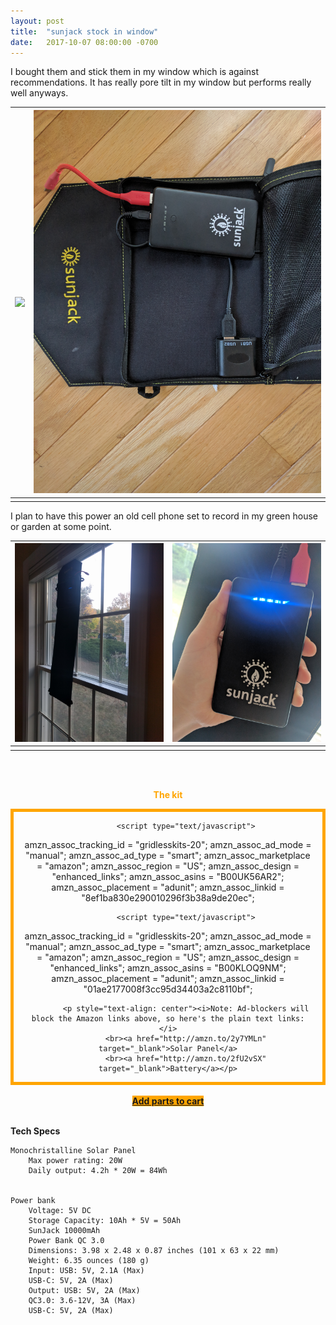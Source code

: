 ```yaml
---
layout: post
title:  "sunjack stock in window"
date:   2017-10-07 08:00:00 -0700
---
```



I bought them and stick them in my window which is against recommendations. It has really pore tilt in my window but performs really well anyways. 




![](/img/russell/0.jpg) | ![](/img/russell/1.jpg)
:---------------------------:|:-------------------------:
							 |

I plan to have this power an old cell phone set to record in my green house or garden at some point.

![](/img/russell/2.jpg) | ![](/img/russell/3.jpg)
:---------------------------:|:-------------------------:
							 |							 




<div style="text-align: center">
<br><br>
<p style="color: orange;"><b>The kit</b></p>
<div style="border: 5px solid orange; padding-left: 15px; padding-right: 15px">      
    
			<script type="text/javascript">
amzn_assoc_tracking_id = "gridlesskits-20";
amzn_assoc_ad_mode = "manual";
amzn_assoc_ad_type = "smart";
amzn_assoc_marketplace = "amazon";
amzn_assoc_region = "US";
amzn_assoc_design = "enhanced_links";
amzn_assoc_asins = "B00UK56AR2";
amzn_assoc_placement = "adunit";
amzn_assoc_linkid = "8ef1ba830e290010296f3b38a9de20ec";
</script>
<script src="//z-na.amazon-adsystem.com/widgets/onejs?MarketPlace=US"></script>

            <script type="text/javascript">
amzn_assoc_tracking_id = "gridlesskits-20";
amzn_assoc_ad_mode = "manual";
amzn_assoc_ad_type = "smart";
amzn_assoc_marketplace = "amazon";
amzn_assoc_region = "US";
amzn_assoc_design = "enhanced_links";
amzn_assoc_asins = "B00KLOQ9NM";
amzn_assoc_placement = "adunit";
amzn_assoc_linkid = "01ae2177008f3cc95d34403a2c8110bf";
</script>
<script src="//z-na.amazon-adsystem.com/widgets/onejs?MarketPlace=US"></script>

            <p style="text-align: center"><i>Note: Ad-blockers will block the Amazon links above, so here's the plain text links:</i>
            <br><a href="http://amzn.to/2y7YMLn" target="_blank">Solar Panel</a>
            <br><a href="http://amzn.to/2fU2vSX" target="_blank">Battery</a></p>
 </div>
 <br>
<a class="btn btn-amazon" 
style="background-color: orange" 
target="_blank"
onclick="ga('send', 'event', 'Buy Button', 'clicked', 'russell');"
href="http://www.amazon.com/gp/aws/cart/add.html?AssociateTag=gridlesskits-20&ASIN.1=B00UK56AR2&Quantity.1=1&ASIN.2=B00KLOQ9NM&Quantity.2=1"><b>Add parts to cart</b></a>
<br><br>
</div>	





<b>Tech Specs</b><a name="specs"></a>


	Monochristalline Solar Panel
		Max power rating: 20W
		Daily output: 4.2h * 20W = 84Wh


	Power bank
		Voltage: 5V DC
		Storage Capacity: 10Ah * 5V = 50Ah
		SunJack 10000mAh
		Power Bank QC 3.0
		Dimensions: 3.98 x 2.48 x 0.87 inches (101 x 63 x 22 mm)
      	Weight: 6.35 ounces (180 g)
      	Input: USB: 5V, 2.1A (Max)
		USB-C: 5V, 2A (Max)
		Output: USB: 5V, 2A (Max)
        QC3.0: 3.6-12V, 3A (Max)
        USB-C: 5V, 2A (Max)

